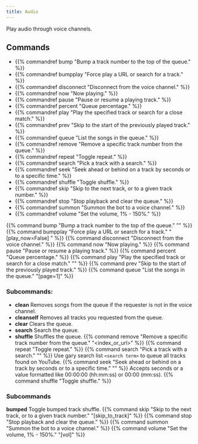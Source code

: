 ```yaml
---
title: Audio
---
```


Play audio through voice channels.

## Commands
- {{% commandref bump "Bump a track number to the top of the queue." %}}
- {{% commandref bumpplay "Force play a URL or search for a track." %}}
- {{% commandref disconnect "Disconnect from the voice channel." %}}
- {{% commandref now "Now playing." %}}
- {{% commandref pause "Pause or resume a playing track." %}}
- {{% commandref percent "Queue percentage." %}}
- {{% commandref play "Play the specified track or search for a close match." %}}
- {{% commandref prev "Skip to the start of the previously played track." %}}
- {{% commandref queue "List the songs in the queue." %}}
- {{% commandref remove "Remove a specific track number from the queue." %}}
- {{% commandref repeat "Toggle repeat." %}}
- {{% commandref search "Pick a track with a search." %}}
- {{% commandref seek "Seek ahead or behind on a track by seconds or to a specific time." %}}
- {{% commandref shuffle "Toggle shuffle." %}}
- {{% commandref skip "Skip to the next track, or to a given track number." %}}
- {{% commandref stop "Stop playback and clear the queue." %}}
- {{% commandref summon "Summon the bot to a voice channel." %}}
- {{% commandref volume "Set the volume, 1% - 150%." %}}

{{% command bump "Bump a track number to the top of the queue." "<index>" %}}
{{% command bumpplay "Force play a URL or search for a track." "[play_now=False] <query>" %}}
{{% command disconnect "Disconnect from the voice channel." %}}
{{% command now "Now playing." %}}
{{% command pause "Pause or resume a playing track." %}}
{{% command percent "Queue percentage." %}}
{{% command play "Play the specified track or search for a close match." "<query>" %}}
{{% command prev "Skip to the start of the previously played track." %}}
{{% command queue "List the songs in the queue." "[page=1]" %}}
### Subcommands:
- **clean** Removes songs from the queue if the requester is not in the voice channel.
- **cleanself** Removes all tracks you requested from the queue.
- **clear** Clears the queue.
- **search** Search the queue.
- **shuffle** Shuffles the queue.
{{% command remove "Remove a specific track number from the queue." "<index_or_url>" %}}
{{% command repeat "Toggle repeat." %}}
{{% command search "Pick a track with a search." "<query>" %}}
Use gary search list `<search term>` to queue all tracks found on YouTube.
{{% command seek "Seek ahead or behind on a track by seconds or to a specific time." "<seconds>" %}}
Accepts seconds or a value formatted like 00:00:00 (hh:mm:ss) or 00:00 (mm:ss).
{{% command shuffle "Toggle shuffle." %}}
### Subcommands
**bumped** Toggle bumped track shuffle.
{{% command skip "Skip to the next track, or to a given track number." "[skip_to_track]" %}}
{{% command stop "Stop playback and clear the queue." %}}
{{% command summon "Summon the bot to a voice channel." %}}
{{% command volume "Set the volume, 1% - 150%." "[vol]" %}}
